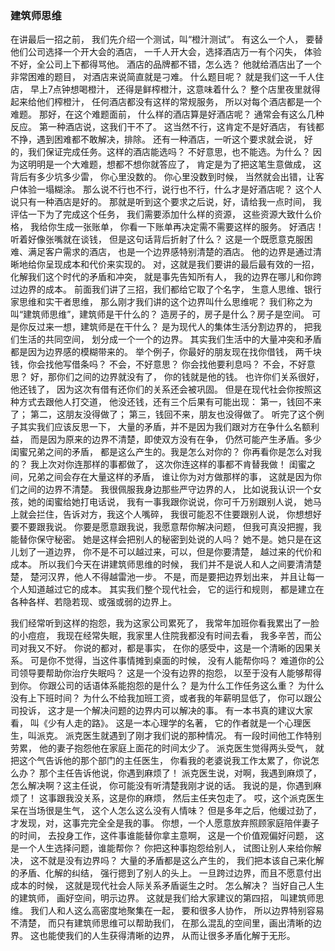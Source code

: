 ### 建筑师思维

在讲最后一招之前，
我们先介绍一个测试，叫“橙汁测试”。
有这么一个人，
要替他们公司选择一个开大会的酒店，
一千人开大会，选择酒店万一有个闪失，
体验不好，全公司上下都得骂他。
酒店的品牌都不错，怎么选？
他就给酒店出了一个非常困难的题目，
对酒店来说简直就是刁难。
什么题目呢？
就是我们这一千人住店，
早上7点钟想喝橙汁，
还得是鲜榨橙汁，这意味着什么？
整个店里夜里就得起来给他们榨橙汁，
任何酒店都没有这样的常规服务，
所以对每个酒店都是一个难题。
那好，在这个难题面前，
什么样的酒店算是好酒店呢？
通常会有这么几种反应。
第一种酒店说，这我们干不了。
这当然不行，这肯定不是好酒店，
有钱都不挣，遇到困难都不敢解决，排除。
还有一种酒店，一听这个要求就会说，
好的，我们保证完成任务。这样的酒店能选吗？
不好意思，也不能选。为什么？
因为这明明是一个大难题，想都不想你就答应了，
肯定是为了把这笔生意做成，
这背后有多少坑多少雷，
你心里没数的。
你心里没数到时候，
当然就会出错，让客户体验一塌糊涂。
那么说不行也不行，说行也不行，什么才是好酒店呢？
这个人说只有一种酒店是好的。
那就是听到这个要求之后说，好，请给我一点时间，
我评估一下为了完成这个任务，
我们需要添加什么样的资源，
这些资源大致什么价格，
我给你生成一张账单，
你看一下账单再决定需不需要这样的服务。
好酒店！
听着好像张嘴就在谈钱，
但是这句话背后折射了什么？
这是一个既愿意克服困难、满足客户需求的酒店，
也是一个边界感特别清楚的酒店。
他的边界是通过清晰地给你呈现成本和代价来实现的。
对，这就是我们要讲的最后最有效的一招，
化解我们这个时代的矛盾和冲突，
就是事先告知所有人，
我的边界在哪儿和你跨过边界的成本。
前面我们讲了三招，我们都给它取了个名字，
生意人思维、银行家思维和实干者思维，
那么刚才我们讲的这个边界叫什么思维呢？
我们称之为叫“建筑师思维”，建筑师是干什么的？
造房子的，房子是什么？房子是空间。
可是你反过来一想，建筑师是在干什么？
是为现代人的集体生活分割边界的，
把我们生活的共同空间，
划分成一个一个的边界。
其实我们生活中的大量冲突和矛盾
都是因为边界感的模糊带来的。
举个例子，你最好的朋友现在找你借钱，
两千块钱，你会找他写借条吗？
不会，不好意思？
你会找他要利息吗？
不会，不好意思？
好，那你们之间的边界就没有了，
你的钱就是他的钱。
也许你们关系很好，他还钱了，
因为这次有借有还你们的关系还会被巩固。
但是在现代社会你按照这种方式去跟他人打交道，
他没还钱，还有三个后果有可能出现：
第一，钱回不来了；
第二，这朋友没得做了；
第三，钱回不来，朋友也没得做了。
听完了这个例子其实我们应该反思一下，
大量的矛盾，并不是因为我们跟对方在争什么名额利益，
而是因为原来的边界不清楚，即使双方没有在争，
仍然可能产生矛盾。多少闺蜜兄弟之间的矛盾，
都是这么产生的。我是怎么对你的？
你再看你是怎么对我的？
我上次对你连那样的事都做了，
这次你连这样的事都不肯替我做！
闺蜜之间，兄弟之间会存在大量这样的矛盾，
谁让你为对方做那样的事，
这就是因为你们之间的边界不清楚。
我很佩服我身边那些严守边界的人，
比如说我认识一个女孩，她的闺蜜给她打电话说，
我有一事我跟你说说，你可千万别跟别人说，
她马上就会拦住，告诉对方，我这个人嘴碎，
我很可能忍不住要跟别人说，
你想想好要不要跟我说。
你要是愿意跟我说，我愿意帮你解决问题，
但我可真没把握，我能替你保守秘密。
她是这样会把别人的秘密到处说的人吗？
她不是。她只是在这儿划了一道边界，
你不是不可以越过来，可以，但是你要清楚，
越过来的代价和成本。
所以我们今天在讲建筑师思维的时候，
我们并不是说人和人之间要清清楚楚，
楚河汉界，他人不得越雷池一步。
不是，而是要把边界划出来，
并且让每一个人知道越过它的成本。
其实我们整个现代社会，
它的运行和规则，
都是建立在各种各样、若隐若现、或强或弱的边界上。

我们经常听到这样的抱怨，我为这家公司累死了，
我常年加班你看我累出了一脸的小痘痘，
我现在经常失眠，我家里人住院我都没有时间去看，
我多辛苦，而公司对我又不好。
你说的都对，都是事实，
在你的感受中，这是一个清晰的因果关系。
可是你不觉得，当这件事情摊到桌面的时候，
没有人能帮你吗？
难道你的公司领导要帮助你治疗失眠吗？
这是一个没有边界的抱怨，
以至于没有人能够帮得到你。
你跟公司的话语体系能抱怨的是什么？
是为什么工作任务这么重？
为什么没有上下班时间？
为什么不给我加班工资，或者我的年薪明显低了，
你可以跟公司投诉，
这才是一个解决问题的边界内可以解决的事。
有一本书真的建议大家看，
叫《少有人走的路》。
这是一本心理学的名著，
它的作者就是一个心理医生，叫派克。
派克医生就遇到了刚才我们说的那种情况。
有一段时间他工作特别劳累，
他的妻子抱怨他在家庭上面花的时间太少了。
派克医生觉得两头受气，
就把这个气告诉他的那个部门的主任医生，
你看我的老婆说我工作太累了，你说怎么办？
那个主任告诉他说，你遇到麻烦了！
派克医生说，对啊，我遇到麻烦了，
怎么解决啊？这主任说，
你可能没有听清楚我刚才说的话。
我说的是，你遇到麻烦了！
这事跟我没关系，这是你的麻烦，
然后主任夹包走了。
哎，这个派克医生呆在当场很是生气，
这个人怎么这么没有人情味？
但是多年之后，他缓过劲了，
才发现，对，这事完完全全是我的事。
你想，一个人愿意放弃照顾家庭陪伴妻子的时间，
去投身工作，这件事谁能替你拿主意啊，
这是一个价值观偏好问题，
这是一个人生选择问题，谁能帮你？
你把这种事抱怨给别人，
试图让别人来给你解决，
这不就是没有边界吗？
大量的矛盾都是这么产生的，
我们把本该自己来化解的矛盾、化解的纠结，
强行摁到了别人的头上。
一旦跨过边界，而且不愿意付出成本的时候，
这就是现代社会人际关系矛盾诞生之时。
怎么解决？
当好自己人生的建筑师，
画好空间，明示边界。
这就是我们给大家建议的第四招，
叫建筑师思维。
我们人和人这么高密度地聚集在一起，
要和很多人协作，
所以边界特别容易不清楚，
而只有建筑师思维可以帮助我们，
在那么混乱的空间里，画出清晰的边界。
这也能使我们的人生获得清晰的边界，
从而让很多矛盾化解于无形。